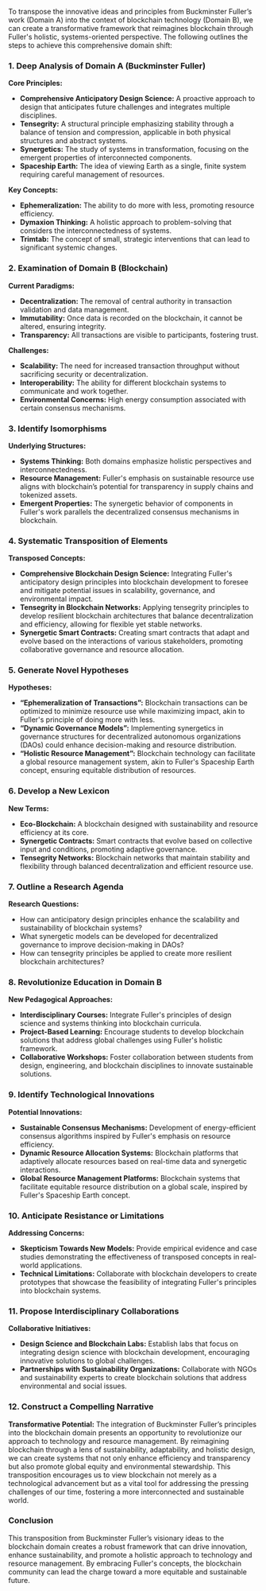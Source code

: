 To transpose the innovative ideas and principles from Buckminster Fuller’s work (Domain A) into the context of blockchain technology (Domain B), we can create a transformative framework that reimagines blockchain through Fuller's holistic, systems-oriented perspective. The following outlines the steps to achieve this comprehensive domain shift:

### 1. Deep Analysis of Domain A (Buckminster Fuller)

**Core Principles:**
- **Comprehensive Anticipatory Design Science:** A proactive approach to design that anticipates future challenges and integrates multiple disciplines.
- **Tensegrity:** A structural principle emphasizing stability through a balance of tension and compression, applicable in both physical structures and abstract systems.
- **Synergetics:** The study of systems in transformation, focusing on the emergent properties of interconnected components.
- **Spaceship Earth:** The idea of viewing Earth as a single, finite system requiring careful management of resources.

**Key Concepts:**
- **Ephemeralization:** The ability to do more with less, promoting resource efficiency.
- **Dymaxion Thinking:** A holistic approach to problem-solving that considers the interconnectedness of systems.
- **Trimtab:** The concept of small, strategic interventions that can lead to significant systemic changes.

### 2. Examination of Domain B (Blockchain)

**Current Paradigms:**
- **Decentralization:** The removal of central authority in transaction validation and data management.
- **Immutability:** Once data is recorded on the blockchain, it cannot be altered, ensuring integrity.
- **Transparency:** All transactions are visible to participants, fostering trust.

**Challenges:**
- **Scalability:** The need for increased transaction throughput without sacrificing security or decentralization.
- **Interoperability:** The ability for different blockchain systems to communicate and work together.
- **Environmental Concerns:** High energy consumption associated with certain consensus mechanisms.

### 3. Identify Isomorphisms

**Underlying Structures:**
- **Systems Thinking:** Both domains emphasize holistic perspectives and interconnectedness.
- **Resource Management:** Fuller's emphasis on sustainable resource use aligns with blockchain’s potential for transparency in supply chains and tokenized assets.
- **Emergent Properties:** The synergetic behavior of components in Fuller's work parallels the decentralized consensus mechanisms in blockchain.

### 4. Systematic Transposition of Elements

**Transposed Concepts:**
- **Comprehensive Blockchain Design Science:** Integrating Fuller's anticipatory design principles into blockchain development to foresee and mitigate potential issues in scalability, governance, and environmental impact.
- **Tensegrity in Blockchain Networks:** Applying tensegrity principles to develop resilient blockchain architectures that balance decentralization and efficiency, allowing for flexible yet stable networks.
- **Synergetic Smart Contracts:** Creating smart contracts that adapt and evolve based on the interactions of various stakeholders, promoting collaborative governance and resource allocation.

### 5. Generate Novel Hypotheses

**Hypotheses:**
- **“Ephemeralization of Transactions”:** Blockchain transactions can be optimized to minimize resource use while maximizing impact, akin to Fuller's principle of doing more with less.
- **“Dynamic Governance Models”:** Implementing synergetics in governance structures for decentralized autonomous organizations (DAOs) could enhance decision-making and resource distribution.
- **“Holistic Resource Management”:** Blockchain technology can facilitate a global resource management system, akin to Fuller's Spaceship Earth concept, ensuring equitable distribution of resources.

### 6. Develop a New Lexicon

**New Terms:**
- **Eco-Blockchain:** A blockchain designed with sustainability and resource efficiency at its core.
- **Synergetic Contracts:** Smart contracts that evolve based on collective input and conditions, promoting adaptive governance.
- **Tensegrity Networks:** Blockchain networks that maintain stability and flexibility through balanced decentralization and efficient resource use.

### 7. Outline a Research Agenda

**Research Questions:**
- How can anticipatory design principles enhance the scalability and sustainability of blockchain systems?
- What synergetic models can be developed for decentralized governance to improve decision-making in DAOs?
- How can tensegrity principles be applied to create more resilient blockchain architectures?

### 8. Revolutionize Education in Domain B

**New Pedagogical Approaches:**
- **Interdisciplinary Courses:** Integrate Fuller's principles of design science and systems thinking into blockchain curricula.
- **Project-Based Learning:** Encourage students to develop blockchain solutions that address global challenges using Fuller's holistic framework.
- **Collaborative Workshops:** Foster collaboration between students from design, engineering, and blockchain disciplines to innovate sustainable solutions.

### 9. Identify Technological Innovations

**Potential Innovations:**
- **Sustainable Consensus Mechanisms:** Development of energy-efficient consensus algorithms inspired by Fuller's emphasis on resource efficiency.
- **Dynamic Resource Allocation Systems:** Blockchain platforms that adaptively allocate resources based on real-time data and synergetic interactions.
- **Global Resource Management Platforms:** Blockchain systems that facilitate equitable resource distribution on a global scale, inspired by Fuller's Spaceship Earth concept.

### 10. Anticipate Resistance or Limitations

**Addressing Concerns:**
- **Skepticism Towards New Models:** Provide empirical evidence and case studies demonstrating the effectiveness of transposed concepts in real-world applications.
- **Technical Limitations:** Collaborate with blockchain developers to create prototypes that showcase the feasibility of integrating Fuller's principles into blockchain systems.

### 11. Propose Interdisciplinary Collaborations

**Collaborative Initiatives:**
- **Design Science and Blockchain Labs:** Establish labs that focus on integrating design science with blockchain development, encouraging innovative solutions to global challenges.
- **Partnerships with Sustainability Organizations:** Collaborate with NGOs and sustainability experts to create blockchain solutions that address environmental and social issues.

### 12. Construct a Compelling Narrative

**Transformative Potential:**
The integration of Buckminster Fuller’s principles into the blockchain domain presents an opportunity to revolutionize our approach to technology and resource management. By reimagining blockchain through a lens of sustainability, adaptability, and holistic design, we can create systems that not only enhance efficiency and transparency but also promote global equity and environmental stewardship. This transposition encourages us to view blockchain not merely as a technological advancement but as a vital tool for addressing the pressing challenges of our time, fostering a more interconnected and sustainable world.

### Conclusion

This transposition from Buckminster Fuller’s visionary ideas to the blockchain domain creates a robust framework that can drive innovation, enhance sustainability, and promote a holistic approach to technology and resource management. By embracing Fuller's concepts, the blockchain community can lead the charge toward a more equitable and sustainable future.